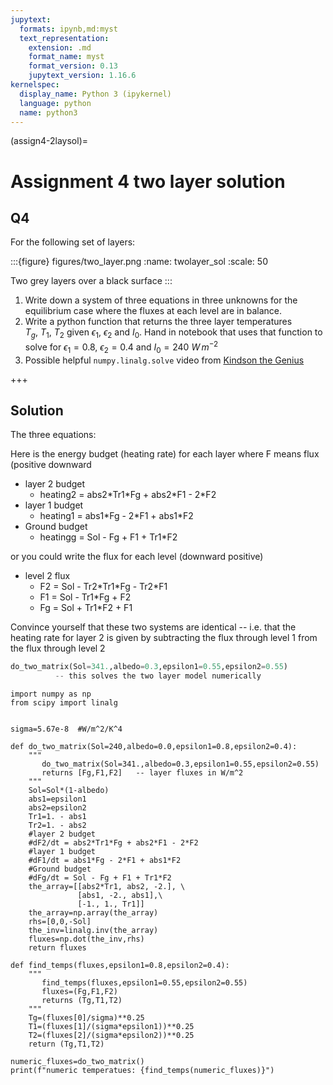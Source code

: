 ```yaml
---
jupytext:
  formats: ipynb,md:myst
  text_representation:
    extension: .md
    format_name: myst
    format_version: 0.13
    jupytext_version: 1.16.6
kernelspec:
  display_name: Python 3 (ipykernel)
  language: python
  name: python3
---
```


(assign4-2laysol)=
# Assignment 4 two layer solution

## Q4

For the following set of layers:

:::{figure} figures/two_layer.png
:name: twolayer_sol
:scale: 50

Two grey layers over a black surface
:::


1) Write down a system of three equations in three unknowns for the equilibrium case where the fluxes at each level are in balance.
2) Write a python function that returns the three layer temperatures  $T_g,\ T_1,\ T_2$ given $\epsilon_1$, $\epsilon_2$ and $I_0$.  Hand in notebook that uses that function to solve for $\epsilon_1=0.8$, $\epsilon_2 = 0.4$ and $I_0 = 240\ W\,m^{-2}$ 
3) Possible helpful `numpy.linalg.solve` video from [Kindson the Genius](https://www.youtube.com/watch?v=lMI63LrKNnA)

+++

## Solution

The three equations:

Here is the energy budget (heating rate) for each layer where F means flux (positive downward

- layer 2 budget
   - heating2 = abs2\*Tr1\*Fg + abs2\*F1 - 2\*F2
- layer 1 budget
   - heating1 = abs1\*Fg - 2\*F1 + abs1*F2
- Ground budget
   - heatingg = Sol - Fg + F1 + Tr1*F2

or you could write the flux for each level (downward positive)

- level 2 flux
  - F2 = Sol - Tr2\*Tr1\*Fg - Tr2\*F1
  - F1 = Sol - Tr1\*Fg + F2
  - Fg = Sol + Tr1\*F2 + F1
    
  
Convince yourself that these two systems are identical -- i.e. that the heating rate for layer 2 is given by subtracting the flux through level 1 from the flux through level 2

```python
do_two_matrix(Sol=341.,albedo=0.3,epsilon1=0.55,epsilon2=0.55)         
          -- this solves the two layer model numerically
```

```{code-cell} ipython3
import numpy as np
from scipy import linalg


sigma=5.67e-8  #W/m^2/K^4

def do_two_matrix(Sol=240,albedo=0.0,epsilon1=0.8,epsilon2=0.4):
    """
       do_two_matrix(Sol=341.,albedo=0.3,epsilon1=0.55,epsilon2=0.55)
       returns [Fg,F1,F2]   -- layer fluxes in W/m^2
    """   
    Sol=Sol*(1-albedo)
    abs1=epsilon1
    abs2=epsilon2
    Tr1=1. - abs1
    Tr2=1. - abs2
    #layer 2 budget
    #dF2/dt = abs2*Tr1*Fg + abs2*F1 - 2*F2
    #layer 1 budget
    #dF1/dt = abs1*Fg - 2*F1 + abs1*F2
    #Ground budget
    #dFg/dt = Sol - Fg + F1 + Tr1*F2
    the_array=[[abs2*Tr1, abs2, -2.], \
               [abs1, -2., abs1],\
               [-1., 1., Tr1]]
    the_array=np.array(the_array)
    rhs=[0,0,-Sol]
    the_inv=linalg.inv(the_array)
    fluxes=np.dot(the_inv,rhs)
    return fluxes

def find_temps(fluxes,epsilon1=0.8,epsilon2=0.4):
    """
       find_temps(fluxes,epsilon1=0.55,epsilon2=0.55)
       fluxes=(Fg,F1,F2)
       returns (Tg,T1,T2)
    """
    Tg=(fluxes[0]/sigma)**0.25
    T1=(fluxes[1]/(sigma*epsilon1))**0.25
    T2=(fluxes[2]/(sigma*epsilon2))**0.25
    return (Tg,T1,T2)   
```

```{code-cell} ipython3
numeric_fluxes=do_two_matrix()
print(f"numeric temperatues: {find_temps(numeric_fluxes)}")
```

```{code-cell} ipython3

```

```{code-cell} ipython3

```
